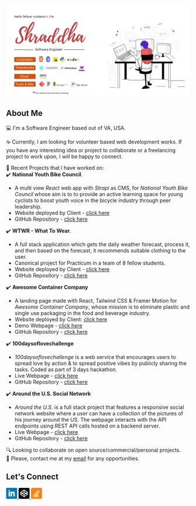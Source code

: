 ![my-github-banner](images/github-banner-new.png)

## About Me
💻 I'm a Software Engineer based out of VA, USA.  

☕️ Currently, I am looking for volunteer based web development works. If you have any interesting idea or project to collaborate or a freelancing project to work upon, I will be happy to connect.

🌱 Recent Projects that I have worked on:    
✔️ **National Youth Bike Council**. 
- A multi view *React* web app with *Strapi* as CMS, for *National Youth Bike Council* whose aim is to to provide an active learning space for young cyclists to boost youth voice in the bicycle industry through peer leadership.  
- Website deployed by Client - [click here](https://www.nybcouncil.com/)  
- GitHub Repository - [click here](https://github.com/wdmnybcouncil/national-youth-bike-council) 

✔️ **WTWR - What To Wear**. 
- A full stack application which gets the daily weather forecast, process it, and then based on the forecast, it recommends suitable clothing to the user.
- Canonical project for Practicum in a team of 8 fellow students.
- Website deployed by Client - [click here]( https://wtwr-app.up.railway.app/) 
- GitHub Repository - [click here](https://github.com/practicum-student/wtwr-app) 

✔️ **Awesome Container Company**  
- A landing page made with React, Tailwind CSS & Framer Motion for *Awesome Container Company*, whose mission is to eliminate plastic and single use packaging in the food and beverage industry.
- Website deployed by Client: [click here](https://awesomecontainer.com/)   
- Demo Webpage - [click here](https://5hraddha.github.io/awesome-container-company/)
- GitHub Repository - [click here](https://github.com/5hraddha/awesome-container-company) 

✔️ **100daysoflovechallenge**  
- *100daysoflovechallenge* is a web service that encourages users to spread love by action & to spread positive vibes by publicly sharing the tasks. Coded as part of 3 days hackathon.   
- Live Webpage - [click here](https://100daysoflove.netlify.app/)
- GitHub Repository - [click here](https://github.com/5hraddha/100daysoflovechallenge)  

✔️ **Around the U.S. Social Network**  
- *Around the U.S.* is a full stack project that features a responsive social network website where a user can have a collection of the pictures of his journey around the US. The webpage interacts with the API endpoints using REST API calls hosted on a backend server.   
- Live Webpage - [click here](https://5hraddha.github.io/around-the-us-vanilla-js/index.html)
- GitHub Repository - [click here](https://github.com/5hraddha/around-the-us-vanilla-js)

🔍 Looking to collaborate on open source/commercial/personal projects.  
📮 Please, contact me at my [email](mailto:mailmeatshraddha@gmail.com) for any opportunities.  

## Let's Connect
<a href="https://www.linkedin.com/in/5hraddha/">
  <img src="images/linkedin.png" alt="linkedin" width=30>
</a>
<a href="https://codepen.io/5hraddha">
  <img src="images/codepen.png" alt="codepen" width=30>
</a>
<a href="https://stackoverflow.com/users/8807325/shraddha">
  <img src="images/stackoverflow.png" alt="stackoverflow" width=30>
</a>
